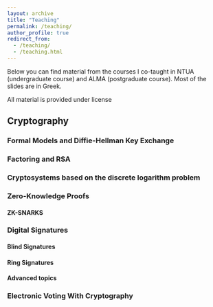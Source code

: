 ```yaml
---
layout: archive
title: "Teaching"
permalink: /teaching/
author_profile: true
redirect_from: 
  - /teaching/
  - /teaching.html
---
```


Below you can find material from the courses I co-taught in NTUA (undergraduate course) and ALMA (postgraduate course). Most of the slides are in Greek. 

All material is provided under license 

## Cryptography

### Formal Models and Diffie-Hellman Key Exchange

### Factoring and RSA

### Cryptosystems based on the discrete logarithm problem

### Zero-Knowledge Proofs

#### ZK-SNARKS

### Digital Signatures

#### Blind Signatures

#### Ring Signatures

#### Advanced topics

### Electronic Voting With Cryptography



### 
